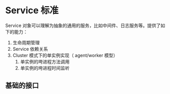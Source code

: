 # Service 标准

Service 对象可以理解为抽象的通用的服务，比如中间件、日志服务等。提供了如下的能力：

1. 生命周期管理
2. Service 依赖关系
3. Cluster 模式下的单实例实现（ agent/worker 模型）
   1. 单实例的垮进程方法调用
   1. 单实例的垮进程时间监听
   

## 基础的接口
